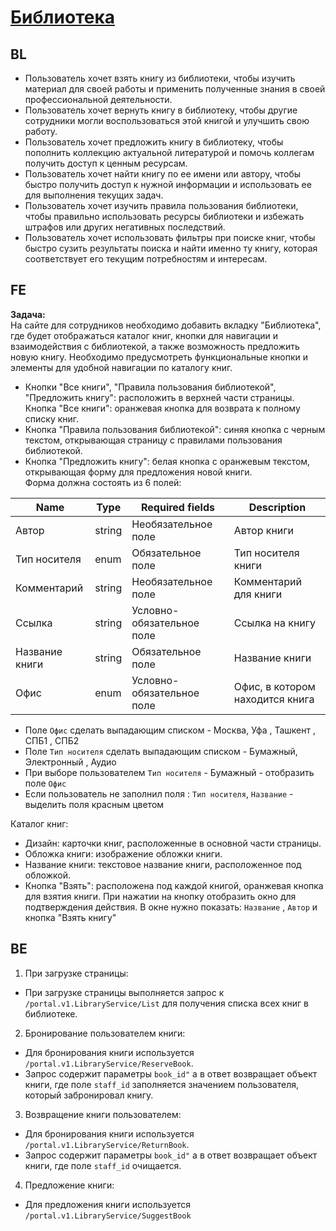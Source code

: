 # [Библиотека](https://tages-admin-portal-dev.tages.dev/library)
## BL
* Пользователь хочет взять книгу из библиотеки, чтобы изучить материал для своей работы и применить полученные знания в своей профессиональной деятельности.
* Пользователь хочет вернуть книгу в библиотеку, чтобы другие сотрудники могли воспользоваться этой книгой и улучшить свою работу.
* Пользователь хочет предложить книгу в библиотеку, чтобы пополнить коллекцию актуальной литературой и помочь коллегам получить доступ к ценным ресурсам.
* Пользователь хочет найти книгу по ее имени или автору, чтобы быстро получить доступ к нужной информации и использовать ее для выполнения текущих задач.
* Пользователь хочет изучить правила пользования библиотеки, чтобы правильно использовать ресурсы библиотеки и избежать штрафов или других негативных последствий.
* Пользователь хочет использовать фильтры при поиске книг, чтобы быстро сузить результаты поиска и найти именно ту книгу, которая соответствует его текущим потребностям и интересам.

## FE
**Задача:** <br>
На сайте для сотрудников необходимо добавить вкладку "Библиотека", где будет отображаться каталог книг, кнопки для навигации и взаимодействия с библиотекой, а также возможность предложить новую книгу. Необходимо предусмотреть функциональные кнопки и элементы для удобной навигации по каталогу книг.

* Кнопки "Все книги", "Правила пользования библиотекой", "Предложить книгу": расположить в верхней части страницы. <br>
Кнопка "Все книги": оранжевая кнопка для возврата к полному списку книг. <br>
* Кнопка "Правила пользования библиотекой": синяя кнопка с черным текстом, открывающая страницу с правилами пользования библиотекой. <br>
* Кнопка "Предложить книгу": белая кнопка с оранжевым текстом, открывающая форму для предложения новой книги. <br> Форма должна состоять из 6 полей: 

Name | Type  | Required fields| Description |
|---|-----|-------|-----------|
|Автор |string| Необязательное поле |Автор книги|
|Тип носителя |enum| Обязательное поле |Тип носителя книги|
|Комментарий |string| Необязательное поле |Комментарий для книги|
|Ссылка |string| Условно-обязательное поле |Ссылка на книгу|
|Название книги |string| Обязательное поле |Название книги|
|Офис |enum| Условно-обязательное поле |Офис, в котором находится книга|

* Поле `Офис` сделать выпадающим списком - Москва, Уфа , Ташкент , СПБ1 , СПБ2  
* Поле `Тип носителя` сделать выпадающим списком - Бумажный, Электронный , Аудио  <br>
* При выборе пользователем `Тип носителя` - Бумажный - отобразить поле `Офис`  <br>
* Если пользователь не заполнил поля : `Тип носителя`, `Название` - выделить поля красным цветом  <br>



Каталог книг:
* Дизайн: карточки книг, расположенные в основной части страницы.
* Обложка книги: изображение обложки книги.
* Название книги: текстовое название книги, расположенное под обложкой.
* Кнопка "Взять": расположена под каждой книгой, оранжевая кнопка для взятия книги. При нажатии на кнопку отобразить окно для подтверждения действия. В окне нужно показать: `Название` , `Автор` и кнопка "Взять книгу"

## BE

1. При загрузке страницы:
* При загрузке страницы выполняется запрос к  `/portal.v1.LibraryService/List` для получения списка всех книг в библиотеке.
2. Бронирование пользователем книги:
* Для бронирования книги используется  `/portal.v1.LibraryService/ReserveBook`.
* Запрос содержит параметры `book_id"` а в ответ возвращает объект книги, где поле `staff_id` заполняется значением пользователя, который забронировал книгу.
3. Возвращение книги пользователем:
* Для бронирования книги используется  `/portal.v1.LibraryService/ReturnBook`.
* Запрос содержит параметры `book_id"` а в ответ возвращает объект книги, где поле `staff_id` очищается.
4. Предложение книги:
* Для предложения книги используется `/portal.v1.LibraryService/SuggestBook`
